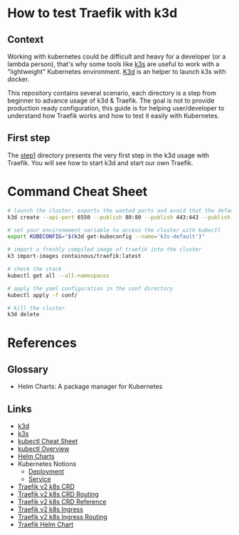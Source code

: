 # How to test Traefik with k3d


## Context

Working with kubernetes could be difficult and heavy for a developer (or a lambda person), that's why some tools like [k3s](https://github.com/rancher/k3s/) are useful to work with a "lightweight" Kubernetes environment.
[K3d](https://github.com/rancher/k3d) is an helper to launch k3s with docker.

This repository contains several scenario, each directory is a step from beginner to advance usage of k3d & Traefik.
The goal is not to provide production ready configuration, this guide is for helping user/developer to understand
how Traefik works and how to test it easily with Kubernetes.
 
## First step

The [step1](step1) directory presents the very first step in the k3d usage with Traefik.
You will see how to start k3d and start our own Traefik. 

# Command Cheat Sheet

```bash
# launch the cluster, exports the wanted ports and avoid that the default traefik configuration to be deployed
k3d create --api-port 6550 --publish 80:80 --publish 443:443 --publish 8080:8080 --server-arg '--no-deploy=traefik' 

# set your environement variable to access the cluster with kubectl
export KUBECONFIG="$(k3d get-kubeconfig --name='k3s-default')"

# import a freshly compiled image of traefik into the cluster
k3 import-images containous/traefik:latest 

# check the stack
kubectl get all --all-namespaces

# apply the yaml configuration in the conf directory
kubectl apply -f conf/

# kill the cluster
k3d delete
```

# References

## Glossary

* Helm Charts: A package manager for Kubernetes

## Links
* [k3d](https://github.com/rancher/k3d)
* [k3s](https://github.com/rancher/k3s/)
* [kubectl Cheat Sheet](https://kubernetes.io/docs/reference/kubectl/cheatsheet/)
* [kubectl Overview](https://kubernetes.io/docs/reference/kubectl/overview/)
* [Helm Charts](https://helm.sh/)
* Kubernetes Notions
  * [Deployment](https://kubernetes.io/docs/concepts/workloads/controllers/deployment/)
  * [Service](https://kubernetes.io/fr/docs/concepts/services-networking/service/)
* [Traefik v2 k8s CRD](https://docs.traefik.io/v2.2/providers/kubernetes-crd/)
* [Traefik v2 k8s CRD Routing](https://docs.traefik.io/v2.2/routing/providers/kubernetes-crd/)
* [Traefik v2 k8s CRD Reference](https://docs.traefik.io/v2.2/reference/dynamic-configuration/kubernetes-crd/)
* [Traefik v2 k8s Ingress](https://docs.traefik.io/v2.2/providers/kubernetes-ingress/)
* [Traefik v2 k8s Ingress Routing](https://docs.traefik.io/v2.2/routing/providers/kubernetes-ingress/)
* [Traefik Helm Chart](https://github.com/containous/traefik-helm-chart)
